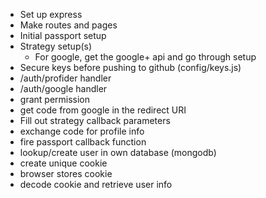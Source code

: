 - Set up express
- Make routes and pages
- Initial passport setup
- Strategy setup(s)
    - For google, get the google+ api and go through setup
- Secure keys before pushing to github (config/keys.js)
- /auth/profider handler
- /auth/google handler
- grant permission
- get code from google in the redirect URI
- Fill out strategy callback parameters
- exchange code for profile info
- fire passport callback function
- lookup/create user in own database (mongodb)
- create unique cookie
- browser stores cookie
- decode cookie and retrieve user info